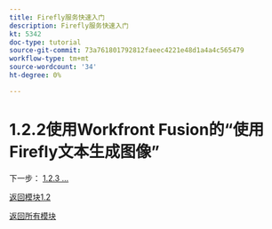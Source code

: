 ```yaml
---
title: Firefly服务快速入门
description: Firefly服务快速入门
kt: 5342
doc-type: tutorial
source-git-commit: 73a761801792812faeec4221e48d1a4a4c565479
workflow-type: tm+mt
source-wordcount: '34'
ht-degree: 0%

---
```


# 1.2.2使用Workfront Fusion的“使用Firefly文本生成图像”

下一步： [1.2.3 ...](./ex3.md)

[返回模块1.2](./automation.md)

[返回所有模块](./../../../overview.md)
